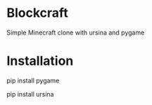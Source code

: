 # Blockcraft

Simple Minecraft clone with ursina and pygame

# Installation

pip install pygame

pip install ursina
